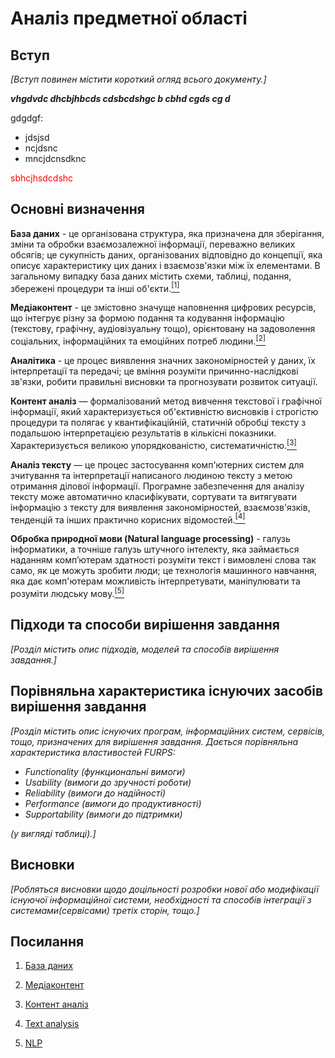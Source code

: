 # Аналіз предметної області

## Вступ

*[Вступ повинен містити короткий огляд всього документу.]*
 
 ***vhgdvdc dhcbjhbcds cdsbcdshgc b cbhd cgds cg d***

 gdgdgf:
 - jdsjsd
 - ncjdsnc
 - mncjdcnsdknc

<span style="color:red"> sbhcjhsdcdshc </span>

## Основні визначення

**База даних** - це організована структура, яка призначена для зберігання, зміни та обробки взаємозалежної інформації, переважно великих обсягів; це сукупність даних, організованих відповідно до концепції, яка описує характеристику цих даних і взаємозв'язки між їх елементами. В загальному випадку база даних містить схеми, таблиці, подання, збережені процедури та інші об'єкти.[<sup>[1]</sup>](./state-of-the-art.html#посилання)

**Медіаконтент** -  це змістовно значуще наповнення цифрових ресурсів, що інтегрує різну за формою подання та кодування інформацію (текстову, графічну, аудіовізуальну тощо), орієнтовану на задоволення соціальних, інформаційних та емоційних потреб людини.[<sup>[2]</sup>](./state-of-the-art.html#посилання)

**Аналітика** - це процес виявлення значних закономірностей у даних, їх інтерпретації та передачі; це вміння розуміти причинно-наслідкові зв'язки, робити правильні висновки та прогнозувати розвиток ситуації.

**Контент аналіз** — формалізований метод вивчення текстової і графічної інформації, який характеризується об'єктивністю висновків і строгістю процедури та полягає у квантифікаційній, статичній обробці тексту з подальшою інтерпретацією результатів в кількісні показники. Характеризується великою упорядкованістю, систематичністю.[<sup>[3]</sup>](./state-of-the-art.html#посилання)

**Aналіз тексту** — це процес застосування комп'ютерних систем для зчитування та інтерпретації написаного людиною тексту з метою отримання ділової інформації. Програмне забезпечення для аналізу тексту може автоматично класифікувати, сортувати та витягувати інформацію з тексту для виявлення закономірностей, взаємозв'язків, тенденцій та інших практично корисних відомостей.[<sup>[4]</sup>](./state-of-the-art.html#посилання)

**Обробка природної мови (Natural language processing)** - галузь інформатики, а точніше галузь штучного інтелекту, яка займається наданням комп’ютерам здатності розуміти текст і вимовлені слова так само, як це можуть зробити люди; це технологія машинного навчання, яка дає комп'ютерам можливість інтерпретувати, маніпулювати та розуміти людську мову.[<sup>[5]</sup>](./state-of-the-art.html#посилання)

## Підходи та способи вирішення завдання

*[Розділ містить опис підходів, моделей та способів вирішення завдання.]*

## Порівняльна характеристика існуючих засобів вирішення завдання

*[Розділ містить опис існуючих програм, інформаційних систем, сервісів, тощо, призначених для вирішення 
завдання. Дається порівняльна характеристика властивостей FURPS:*
- *Functionality (функциональні вимоги)*
- *Usability (вимоги до зручності роботи)*
- *Reliability (вимоги до надійності)*
- *Performance (вимоги до продуктивності)*
- *Supportability (вимоги до підтримки)*

 *(у вигляді таблиці).]*

## Висновки

*[Робляться висновки щодо доцільності розробки нової або модифікації існуючої інформаційної системи, необхідності та способів інтеграції з системами(сервісами) третіх сторін, тощо.]*

## Посилання

1. [База даних](https://uk.wikipedia.org/wiki/%D0%91%D0%B0%D0%B7%D0%B0_%D0%B4%D0%B0%D0%BD%D0%B8%D1%85)

2. [Медіаконтент](https://www.philol.vernadskyjournals.in.ua/journals/2020/3_2020/part_3/35.pdf)

3. [Контент аналіз](https://uk.wikipedia.org/wiki/%D0%86%D1%81%D1%82%D0%BE%D1%80%D1%96%D1%8F_%D0%BA%D0%BE%D0%BD%D1%82%D0%B5%D0%BD%D1%82-%D0%B0%D0%BD%D0%B0%D0%BB%D1%96%D0%B7%D1%83)

4. [Text analysis](https://aws.amazon.com/what-is/text-analysis/)

5. [NLP](https://www.ibm.com/topics/natural-language-processing)

